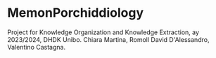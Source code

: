 # MemonPorchiddiology
Project for Knowledge Organization and Knowledge Extraction, ay 2023/2024, DHDK Unibo.
Chiara Martina, Romoll David D'Alessandro, Valentino Castagna.

